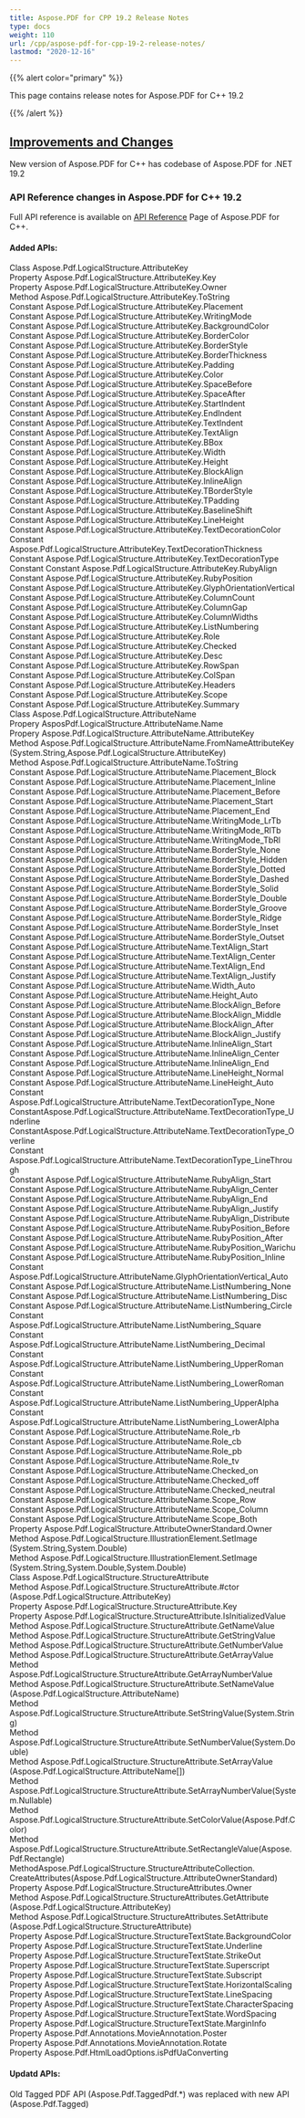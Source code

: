 ```yaml
---
title: Aspose.PDF for CPP 19.2 Release Notes
type: docs
weight: 110
url: /cpp/aspose-pdf-for-cpp-19-2-release-notes/
lastmod: "2020-12-16"
---
```


{{% alert color="primary" %}} 

This page contains release notes for Aspose.PDF for C++ 19.2

{{% /alert %}} 
## <ins>**Improvements and Changes**
New version of Aspose.PDF for C++ has codebase of Aspose.PDF for .NET 19.2
### **API Reference changes in Aspose.PDF for C++ 19.2**
Full API reference is available on [API Reference](https://apireference.aspose.com/cpp/pdf/) Page of Aspose.PDF for C++.
#### **Added APIs:**
Class Aspose.Pdf.LogicalStructure.AttributeKey   
Property Aspose.Pdf.LogicalStructure.AttributeKey.Key   
Property Aspose.Pdf.LogicalStructure.AttributeKey.Owner   
Method Aspose.Pdf.LogicalStructure.AttributeKey.ToString   
Constant Aspose.Pdf.LogicalStructure.AttributeKey.Placement   
Constant Aspose.Pdf.LogicalStructure.AttributeKey.WritingMode   
Constant Aspose.Pdf.LogicalStructure.AttributeKey.BackgroundColor   
Constant Aspose.Pdf.LogicalStructure.AttributeKey.BorderColor   
Constant Aspose.Pdf.LogicalStructure.AttributeKey.BorderStyle   
Constant Aspose.Pdf.LogicalStructure.AttributeKey.BorderThickness   
Constant Aspose.Pdf.LogicalStructure.AttributeKey.Padding   
Constant Aspose.Pdf.LogicalStructure.AttributeKey.Color   
Constant Aspose.Pdf.LogicalStructure.AttributeKey.SpaceBefore   
Constant Aspose.Pdf.LogicalStructure.AttributeKey.SpaceAfter   
Constant Aspose.Pdf.LogicalStructure.AttributeKey.StartIndent   
Constant Aspose.Pdf.LogicalStructure.AttributeKey.EndIndent   
Constant Aspose.Pdf.LogicalStructure.AttributeKey.TextIndent   
Constant Aspose.Pdf.LogicalStructure.AttributeKey.TextAlign   
Constant Aspose.Pdf.LogicalStructure.AttributeKey.BBox   
Constant Aspose.Pdf.LogicalStructure.AttributeKey.Width   
Constant Aspose.Pdf.LogicalStructure.AttributeKey.Height   
Constant Aspose.Pdf.LogicalStructure.AttributeKey.BlockAlign   
Constant Aspose.Pdf.LogicalStructure.AttributeKey.InlineAlign   
Constant Aspose.Pdf.LogicalStructure.AttributeKey.TBorderStyle   
Constant Aspose.Pdf.LogicalStructure.AttributeKey.TPadding   
Constant Aspose.Pdf.LogicalStructure.AttributeKey.BaselineShift   
Constant Aspose.Pdf.LogicalStructure.AttributeKey.LineHeight   
Constant Aspose.Pdf.LogicalStructure.AttributeKey.TextDecorationColor   
Constant Aspose.Pdf.LogicalStructure.AttributeKey.TextDecorationThickness   
Constant Aspose.Pdf.LogicalStructure.AttributeKey.TextDecorationType   
Constant Constant Aspose.Pdf.LogicalStructure.AttributeKey.RubyAlign   
Constant Aspose.Pdf.LogicalStructure.AttributeKey.RubyPosition   
Constant Aspose.Pdf.LogicalStructure.AttributeKey.GlyphOrientationVertical   
Constant Aspose.Pdf.LogicalStructure.AttributeKey.ColumnCount   
Constant Aspose.Pdf.LogicalStructure.AttributeKey.ColumnGap   
Constant Aspose.Pdf.LogicalStructure.AttributeKey.ColumnWidths   
Constant Aspose.Pdf.LogicalStructure.AttributeKey.ListNumbering   
Constant Aspose.Pdf.LogicalStructure.AttributeKey.Role   
Constant Aspose.Pdf.LogicalStructure.AttributeKey.Checked   
Constant Aspose.Pdf.LogicalStructure.AttributeKey.Desc   
Constant Aspose.Pdf.LogicalStructure.AttributeKey.RowSpan   
Constant Aspose.Pdf.LogicalStructure.AttributeKey.ColSpan   
Constant Aspose.Pdf.LogicalStructure.AttributeKey.Headers   
Constant Aspose.Pdf.LogicalStructure.AttributeKey.Scope   
Constant Aspose.Pdf.LogicalStructure.AttributeKey.Summary   
Class Aspose.Pdf.LogicalStructure.AttributeName   
Propery AsposPdf.LogicalStructure.AttributeName.Name  
Propery Aspose.Pdf.LogicalStructure.AttributeName.AttributeKey   
Method Aspose.Pdf.LogicalStructure.AttributeName.FromNameAttributeKey   (System.String,Aspose.Pdf.LogicalStructure.AttributeKey)   
Method Aspose.Pdf.LogicalStructure.AttributeName.ToString   
Constant Aspose.Pdf.LogicalStructure.AttributeName.Placement_Block   
Constant Aspose.Pdf.LogicalStructure.AttributeName.Placement_Inline   
Constant Aspose.Pdf.LogicalStructure.AttributeName.Placement_Before   
Constant Aspose.Pdf.LogicalStructure.AttributeName.Placement_Start   
Constant Aspose.Pdf.LogicalStructure.AttributeName.Placement_End   
Constant Aspose.Pdf.LogicalStructure.AttributeName.WritingMode_LrTb   
Constant Aspose.Pdf.LogicalStructure.AttributeName.WritingMode_RlTb   
Constant Aspose.Pdf.LogicalStructure.AttributeName.WritingMode_TbRl   
Constant Aspose.Pdf.LogicalStructure.AttributeName.BorderStyle_None   
Constant Aspose.Pdf.LogicalStructure.AttributeName.BorderStyle_Hidden   
Constant Aspose.Pdf.LogicalStructure.AttributeName.BorderStyle_Dotted   
Constant Aspose.Pdf.LogicalStructure.AttributeName.BorderStyle_Dashed   
Constant Aspose.Pdf.LogicalStructure.AttributeName.BorderStyle_Solid   
Constant Aspose.Pdf.LogicalStructure.AttributeName.BorderStyle_Double   
Constant Aspose.Pdf.LogicalStructure.AttributeName.BorderStyle_Groove   
Constant Aspose.Pdf.LogicalStructure.AttributeName.BorderStyle_Ridge   
Constant Aspose.Pdf.LogicalStructure.AttributeName.BorderStyle_Inset   
Constant Aspose.Pdf.LogicalStructure.AttributeName.BorderStyle_Outset   
Constant Aspose.Pdf.LogicalStructure.AttributeName.TextAlign_Start   
Constant Aspose.Pdf.LogicalStructure.AttributeName.TextAlign_Center   
Constant Aspose.Pdf.LogicalStructure.AttributeName.TextAlign_End   
Constant Aspose.Pdf.LogicalStructure.AttributeName.TextAlign_Justify   
Constant Aspose.Pdf.LogicalStructure.AttributeName.Width_Auto   
Constant Aspose.Pdf.LogicalStructure.AttributeName.Height_Auto   
Constant Aspose.Pdf.LogicalStructure.AttributeName.BlockAlign_Before   
Constant Aspose.Pdf.LogicalStructure.AttributeName.BlockAlign_Middle   
Constant Aspose.Pdf.LogicalStructure.AttributeName.BlockAlign_After   
Constant Aspose.Pdf.LogicalStructure.AttributeName.BlockAlign_Justify   
Constant Aspose.Pdf.LogicalStructure.AttributeName.InlineAlign_Start   
Constant Aspose.Pdf.LogicalStructure.AttributeName.InlineAlign_Center   
Constant Aspose.Pdf.LogicalStructure.AttributeName.InlineAlign_End   
Constant Aspose.Pdf.LogicalStructure.AttributeName.LineHeight_Normal   
Constant Aspose.Pdf.LogicalStructure.AttributeName.LineHeight_Auto   
Constant Aspose.Pdf.LogicalStructure.AttributeName.TextDecorationType_None
ConstantAspose.Pdf.LogicalStructure.AttributeName.TextDecorationType_Underline   
ConstantAspose.Pdf.LogicalStructure.AttributeName.TextDecorationType_Overline   
Constant Aspose.Pdf.LogicalStructure.AttributeName.TextDecorationType_LineThrough   
Constant Aspose.Pdf.LogicalStructure.AttributeName.RubyAlign_Start   
Constant Aspose.Pdf.LogicalStructure.AttributeName.RubyAlign_Center   
Constant Aspose.Pdf.LogicalStructure.AttributeName.RubyAlign_End   
Constant Aspose.Pdf.LogicalStructure.AttributeName.RubyAlign_Justify   
Constant Aspose.Pdf.LogicalStructure.AttributeName.RubyAlign_Distribute   
Constant Aspose.Pdf.LogicalStructure.AttributeName.RubyPosition_Before   
Constant Aspose.Pdf.LogicalStructure.AttributeName.RubyPosition_After   
Constant Aspose.Pdf.LogicalStructure.AttributeName.RubyPosition_Warichu   
Constant Aspose.Pdf.LogicalStructure.AttributeName.RubyPosition_Inline  
Constant Aspose.Pdf.LogicalStructure.AttributeName.GlyphOrientationVertical_Auto  
Constant Aspose.Pdf.LogicalStructure.AttributeName.ListNumbering_None   
Constant Aspose.Pdf.LogicalStructure.AttributeName.ListNumbering_Disc   
Constant Aspose.Pdf.LogicalStructure.AttributeName.ListNumbering_Circle   
Constant Aspose.Pdf.LogicalStructure.AttributeName.ListNumbering_Square   
Constant Aspose.Pdf.LogicalStructure.AttributeName.ListNumbering_Decimal   
Constant Aspose.Pdf.LogicalStructure.AttributeName.ListNumbering_UpperRoman   
Constant Aspose.Pdf.LogicalStructure.AttributeName.ListNumbering_LowerRoman   
Constant Aspose.Pdf.LogicalStructure.AttributeName.ListNumbering_UpperAlpha   
Constant Aspose.Pdf.LogicalStructure.AttributeName.ListNumbering_LowerAlpha   
Constant Aspose.Pdf.LogicalStructure.AttributeName.Role_rb   
Constant Aspose.Pdf.LogicalStructure.AttributeName.Role_cb   
Constant Aspose.Pdf.LogicalStructure.AttributeName.Role_pb   
Constant Aspose.Pdf.LogicalStructure.AttributeName.Role_tv   
Constant Aspose.Pdf.LogicalStructure.AttributeName.Checked_on   
Constant Aspose.Pdf.LogicalStructure.AttributeName.Checked_off   
Constant Aspose.Pdf.LogicalStructure.AttributeName.Checked_neutral   
Constant Aspose.Pdf.LogicalStructure.AttributeName.Scope_Row   
Constant Aspose.Pdf.LogicalStructure.AttributeName.Scope_Column   
Constant Aspose.Pdf.LogicalStructure.AttributeName.Scope_Both   
Property Aspose.Pdf.LogicalStructure.AttributeOwnerStandard.Owner   
Method Aspose.Pdf.LogicalStructure.IllustrationElement.SetImage<br>(System.String,System.Double)   
Method Aspose.Pdf.LogicalStructure.IllustrationElement.SetImage<br>(System.String,System.Double,System.Double)   
Class Aspose.Pdf.LogicalStructure.StructureAttribute   
Method Aspose.Pdf.LogicalStructure.StructureAttribute.#ctor<br>(Aspose.Pdf.LogicalStructure.AttributeKey)   
Property Aspose.Pdf.LogicalStructure.StructureAttribute.Key   
Property Aspose.Pdf.LogicalStructure.StructureAttribute.IsInitializedValue   
Method Aspose.Pdf.LogicalStructure.StructureAttribute.GetNameValue   
Method Aspose.Pdf.LogicalStructure.StructureAttribute.GetStringValue   
Method Aspose.Pdf.LogicalStructure.StructureAttribute.GetNumberValue   
Method Aspose.Pdf.LogicalStructure.StructureAttribute.GetArrayValue   
Method Aspose.Pdf.LogicalStructure.StructureAttribute.GetArrayNumberValue   
Method Aspose.Pdf.LogicalStructure.StructureAttribute.SetNameValue<br>(Aspose.Pdf.LogicalStructure.AttributeName)   
Method Aspose.Pdf.LogicalStructure.StructureAttribute.SetStringValue(System.String)   
Method Aspose.Pdf.LogicalStructure.StructureAttribute.SetNumberValue(System.Double)   
Method Aspose.Pdf.LogicalStructure.StructureAttribute.SetArrayValue<br>(Aspose.Pdf.LogicalStructure.AttributeName[])   
Method Aspose.Pdf.LogicalStructure.StructureAttribute.SetArrayNumberValue(System.Nullable)   
Method Aspose.Pdf.LogicalStructure.StructureAttribute.SetColorValue(Aspose.Pdf.Color)   
Method Aspose.Pdf.LogicalStructure.StructureAttribute.SetRectangleValue(Aspose.Pdf.Rectangle)   
MethodAspose.Pdf.LogicalStructure.StructureAttributeCollection.<br>CreateAttributes(Aspose.Pdf.LogicalStructure.AttributeOwnerStandard)   
Property Aspose.Pdf.LogicalStructure.StructureAttributes.Owner   
Method Aspose.Pdf.LogicalStructure.StructureAttributes.GetAttribute<br>   (Aspose.Pdf.LogicalStructure.AttributeKey)   
Method Aspose.Pdf.LogicalStructure.StructureAttributes.SetAttribute<br>(Aspose.Pdf.LogicalStructure.StructureAttribute)   
Property Aspose.Pdf.LogicalStructure.StructureTextState.BackgroundColor   
Property Aspose.Pdf.LogicalStructure.StructureTextState.Underline   
Property Aspose.Pdf.LogicalStructure.StructureTextState.StrikeOut   
Property Aspose.Pdf.LogicalStructure.StructureTextState.Superscript   
Property Aspose.Pdf.LogicalStructure.StructureTextState.Subscript   
Property Aspose.Pdf.LogicalStructure.StructureTextState.HorizontalScaling   
Property Aspose.Pdf.LogicalStructure.StructureTextState.LineSpacing   
Property Aspose.Pdf.LogicalStructure.StructureTextState.CharacterSpacing   
Property Aspose.Pdf.LogicalStructure.StructureTextState.WordSpacing   
Property Aspose.Pdf.LogicalStructure.StructureTextState.MarginInfo   
Property Aspose.Pdf.Annotations.MovieAnnotation.Poster   
Property Aspose.Pdf.Annotations.MovieAnnotation.Rotate   
Property Aspose.Pdf.HtmlLoadOptions.isPdfUaConverting  
#### **Updatd APIs:**
Old Tagged PDF API (Aspose.Pdf.TaggedPdf.*) was replaced with new API (Aspose.Pdf.Tagged)
